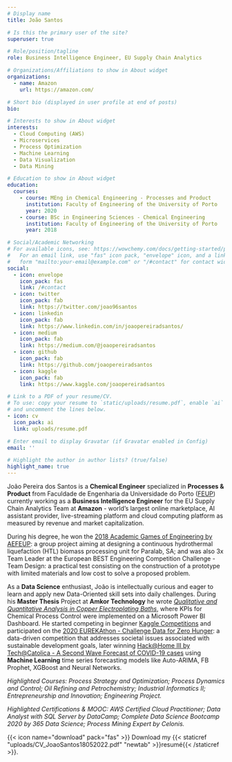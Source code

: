 ```yaml
---
# Display name
title: João Santos

# Is this the primary user of the site?
superuser: true

# Role/position/tagline
role: Business Intelligence Engineer, EU Supply Chain Analytics

# Organizations/Affiliations to show in About widget
organizations:
  - name: Amazon
    url: https://amazon.com/

# Short bio (displayed in user profile at end of posts)
bio: 

# Interests to show in About widget
interests:
  - Cloud Computing (AWS)
  - Microservices
  - Process Optimization
  - Machine Learning
  - Data Visualization
  - Data Mining

# Education to show in About widget
education:
  courses:
    - course: MEng in Chemical Engineering - Processes and Product
      institution: Faculty of Engineering of the University of Porto
      year: 2020
    - course: BSc in Engineering Sciences - Chemical Engineering
      institution: Faculty of Engineering of the University of Porto
      year: 2018

# Social/Academic Networking
# For available icons, see: https://wowchemy.com/docs/getting-started/page-builder/#icons
#   For an email link, use "fas" icon pack, "envelope" icon, and a link in the
#   form "mailto:your-email@example.com" or "/#contact" for contact widget.
social:
  - icon: envelope
    icon_pack: fas
    link: /#contact
  - icon: twitter
    icon_pack: fab
    link: https://twitter.com/joao96santos
  - icon: linkedin
    icon_pack: fab
    link: https://www.linkedin.com/in/joaopereiradsantos/
  - icon: medium
    icon_pack: fab
    link: https://medium.com/@joaopereiradsantos
  - icon: github
    icon_pack: fab
    link: https://github.com/joaopereiradsantos
  - icon: kaggle
    icon_pack: fab
    link: https://www.kaggle.com/joaopereiradsantos

# Link to a PDF of your resume/CV.
# To use: copy your resume to `static/uploads/resume.pdf`, enable `ai` icons in `params.toml`,
# and uncomment the lines below.
- icon: cv
  icon_pack: ai
  link: uploads/resume.pdf

# Enter email to display Gravatar (if Gravatar enabled in Config)
email: ''

# Highlight the author in author lists? (true/false)
highlight_name: true
---
```


João Pereira dos Santos is a **Chemical Engineer** specialized in **Processes & Product** from Faculdade de Engenharia da Universidade do Porto ([FEUP](https://sigarra.up.pt/feup/en)) currently working as a **Business Intelligence Engineer** for the EU Supply Chain Analytics Team at **Amazon** - world’s largest online marketplace, AI assistant provider, live-streaming platform and cloud computing platform as measured by revenue and market capitalization.

During his degree, he won the [2018 Academic Games of Engineering by AEFEUP](https://www.facebook.com/ParalabPT/posts/1731759456861039): a group project aiming at designing a continuous hydrothermal liquefaction (HTL) biomass processing unit for Paralab, SA; and was also 3x Team Leader at the European BEST Engineering Competition Challenge - Team Design: a practical test consisting on the construction of a prototype with limited materials and low cost to solve a proposed problem.

As a **Data Science** enthusiast, João is intellectually curious and eager to learn and apply new Data-Oriented skill sets into daily challenges. During his **Master Thesis** Project at **Amkor Technology** he wrote  _[Qualitative and Quantitative Analysis in Copper Electroplating Baths](https://hdl.handle.net/10216/132835)_, where KPIs for Chemical Process Control were implemented on a Microsoft Power BI Dashboard. He started competing in beginner [Kaggle Competitions](https://www.kaggle.com/code/joaopereiradsantos/are-you-too-old-for-data-science/notebook) and participated on the [2020 EUREKAthon - Challenge Data for Zero Hunger](https://www.eurekathon.com/2020/index.html): a data-driven competition that addresses societal issues associated with sustainable development goals, later winning [Hack@Home III by Tech@Catolica - A Second Wave Forecast of COVID-19 cases](https://github.com/joaopereiradsantos/covid19-second-wave-forecast) using **Machine Learning** time series forecasting models like Auto-ARIMA, FB Prophet, XGBoost and Neural Networks.


_Highlighted Courses: Process Strategy and Optimization; Process Dynamics and Control; Oil Refining and Petrochemistry; Industrial Informatics II; Entrepreneurship and Innovation; Engineering Project._

_Highlighted Certifications &  MOOC: AWS Certified Cloud Practitioner; Data Analyst with SQL Server by DataCamp; Complete Data Science Bootcamp 2020 by 365 Data Science; Process Mining Expert by Celonis._


{{< icon name="download" pack="fas" >}} Download my {{< staticref "uploads/CV_JoaoSantos18052022.pdf" "newtab" >}}resumé{{< /staticref >}}.
